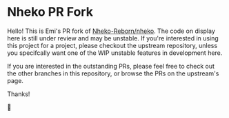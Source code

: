 # Nheko PR Fork #

Hello! This is Emi's PR fork of [Nheko-Reborn/nheko][1]. The code on display here is
still under review and may be unstable.  If you're interested in using this
project for a project, please checkout the upstream repository, unless you
specifcally want one of the WIP unstable features in development here.

If you are interested in the outstanding PRs, please feel free to  check out the
other branches in this repository, or browse the PRs on the upstream's page.

Thanks!

💜

[1]: https://github.com/Nheko-Reborn/nheko
